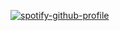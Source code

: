 [![spotify-github-profile](https://spotify-github-profile.vercel.app/api/view?uid=nardeen.marouf&cover_image=true&theme=natemoo-re&show_offline=false&background_color=000000&interchange=false&bar_color=150080&bar_color_cover=false)](https://spotify-github-profile.vercel.app/api/view?uid=nardeen.marouf&redirect=true)

